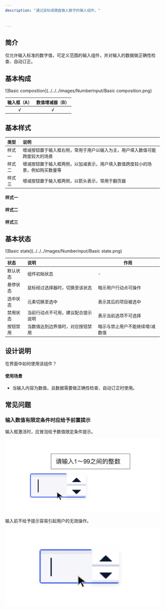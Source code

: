 ```yaml
---
description: "通过鼠标或键盘输入数字的输入组件。"


---
```


<!--副标题具体写法见源代码模式-->

## 简介

仅允许输入标准的数字值，可定义范围的输入组件，并对输入的数据做正确性检查、自动订正。



## 基本构成

![Basic composition](../../../images/Numberinput/Basic composition.png)

| 输入框（A） | 数值增减器（B） |
| :---------: | :-------------: |
|      √      |        √        |




## 基本样式

| 类型   | 说明                                                         |
| :----- | :----------------------------------------------------------- |
| 样式一 | 增减按钮置于输入框右侧，常用于用户以输入为主，用户填入数值可能跨度较大的场景 |
| 样式二 | 增减按钮置于输入框两侧，以加减表示，用户填入数值跨度较小的场景，例如购买数量等 |
| 样式三 | 增减按钮置于输入框两侧，以箭头表示，常用于翻页器             |

#### 样式一



#### 样式二



#### 样式三



## 基本状态

![Basic state](../../../images/Numberinput/Basic state.png)



| 状态     | 说明                               | 作用                            |
| :------- | :--------------------------------- | ------------------------------- |
| 默认状态 | 组件初始状态                       | -                               |
| 悬停状态 | 鼠标经过选择器时，切换至该状态     | 暗示用户行动点可操作            |
| 选中状态 | 元素切换至选中                     | 表示其后的项目被选中            |
| 禁用状态 | 当前行动点不可用，建议配合提示说明 | 表示当前选项不可选择            |
| 按钮禁用 | 当数值达到边界值时，对应按钮禁用   | 暗示与禁止用户不能继续增/减数值 |



## 

## 设计说明

在界面中如何使用该组件？

#### 使用场景    

- 当输入内容为数值，且数据需要做正确性检查、自动订正时使用。





## 常见问题

### 输入数值有限定条件时应给予前置提示



<div class="u-md-flex-without-bg">
   <div class="u-md-mr24">
      <p><i class="u-md-suggested"></i>输入框激活时，应冒泡给予数值限定条件提示。</p>
      <img src="../../../images/Numberinput/15211701.png" alt="image alt" title="desc" />
   </div>
   <div>
      <p><i class="u-md-not-suggested"></i>输入前不给予提示容易引起用户的无效操作。</p>
      <img src="../../../images/Numberinput/15211702.png" alt="image alt" title="desc" />
   </div>
</div>





## 
